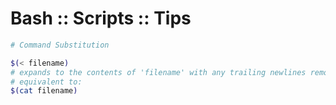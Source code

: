 # Bash :: Scripts :: Tips

```bash
# Command Substitution

$(< filename)
# expands to the contents of 'filename' with any trailing newlines removed.
# equivalent to:
$(cat filename)

```
